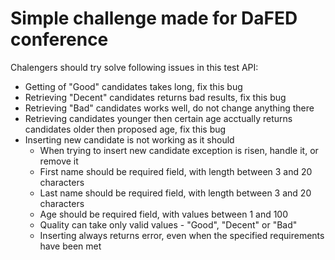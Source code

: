 # Simple challenge made for DaFED conference

Chalengers should try solve following issues in this test API:
- Getting of "Good" candidates takes long, fix this bug
- Retrieving "Decent" candidates returns bad results, fix this bug
- Retrieving "Bad" candidates works well, do not change anything there
- Retrieving candidates younger then certain age acctually returns candidates older then proposed age, fix this bug
- Inserting new candidate is not working as it should
    - When trying to insert new candidate exception is risen, handle it, or remove it
    - First name should be required field, with length between 3 and 20 characters
    - Last name should be required field, with length between 3 and 20 characters
    - Age should be required field, with values between 1 and 100
    - Quality can take only valid values - "Good", "Decent" or "Bad"
    - Inserting always returns error, even when the specified requirements have been met
